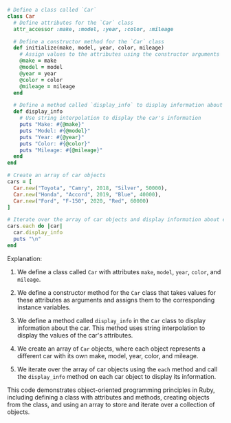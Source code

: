 ```ruby
# Define a class called `Car`
class Car
  # Define attributes for the `Car` class
  attr_accessor :make, :model, :year, :color, :mileage

  # Define a constructor method for the `Car` class
  def initialize(make, model, year, color, mileage)
    # Assign values to the attributes using the constructor arguments
    @make = make
    @model = model
    @year = year
    @color = color
    @mileage = mileage
  end

  # Define a method called `display_info` to display information about the car
  def display_info
    # Use string interpolation to display the car's information
    puts "Make: #{@make}"
    puts "Model: #{@model}"
    puts "Year: #{@year}"
    puts "Color: #{@color}"
    puts "Mileage: #{@mileage}"
  end
end

# Create an array of car objects
cars = [
  Car.new("Toyota", "Camry", 2018, "Silver", 50000),
  Car.new("Honda", "Accord", 2019, "Blue", 40000),
  Car.new("Ford", "F-150", 2020, "Red", 60000)
]

# Iterate over the array of car objects and display information about each car
cars.each do |car|
  car.display_info
  puts "\n"
end
```

Explanation:

1. We define a class called `Car` with attributes `make`, `model`, `year`, `color`, and `mileage`.

2. We define a constructor method for the `Car` class that takes values for these attributes as arguments and assigns them to the corresponding instance variables.

3. We define a method called `display_info` in the `Car` class to display information about the car. This method uses string interpolation to display the values of the car's attributes.

4. We create an array of `Car` objects, where each object represents a different car with its own make, model, year, color, and mileage.

5. We iterate over the array of car objects using the `each` method and call the `display_info` method on each car object to display its information.

This code demonstrates object-oriented programming principles in Ruby, including defining a class with attributes and methods, creating objects from the class, and using an array to store and iterate over a collection of objects.